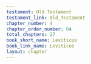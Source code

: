 ```yaml
---
testament: Old Testament
testament_link: Old_Testament
chapter_number: 4
chapter_order_number: 04
total_chapters: 27
book_short_name: Leviticus
book_link_name: Leviticus
layout: chapter
---
```

